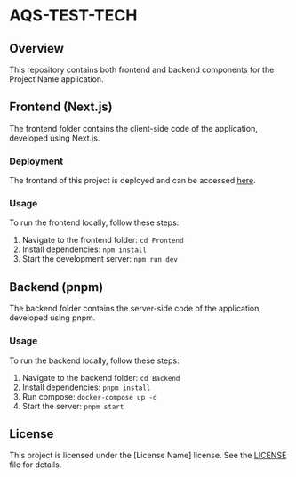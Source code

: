 # AQS-TEST-TECH

## Overview

This repository contains both frontend and backend components for the Project Name application.

## Frontend (Next.js)

The frontend folder contains the client-side code of the application, developed using Next.js.

### Deployment

The frontend of this project is deployed and can be accessed [here](https://aqs-test.vercel.app/).

### Usage

To run the frontend locally, follow these steps:

1. Navigate to the frontend folder: `cd Frontend`
2. Install dependencies: `npm install`
3. Start the development server: `npm run dev`

## Backend (pnpm)

The backend folder contains the server-side code of the application, developed using pnpm.

### Usage

To run the backend locally, follow these steps:

1. Navigate to the backend folder: `cd Backend`
2. Install dependencies: `pnpm install`
3. Run compose: `docker-compose up -d`
4. Start the server: `pnpm start`

## License

This project is licensed under the [License Name] license. See the [LICENSE](LICENSE) file for details.
